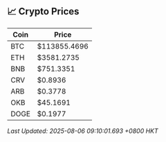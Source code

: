 ## 📈 Crypto Prices

| Coin | Price |
| ---- | ----- |
| BTC | $113855.4696 |
| ETH | $3581.2735 |
| BNB | $751.3351 |
| CRV | $0.8936 |
| ARB | $0.3778 |
| OKB | $45.1691 |
| DOGE | $0.1977 |

_Last Updated: 2025-08-06 09:10:01.693 +0800 HKT_